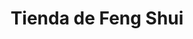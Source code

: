 ---
title: "Tienda de Feng Shui"
url: /ciudad-autonoma-de-buenos-aires/tienda-de-feng-shui/
shop: Religion
---
